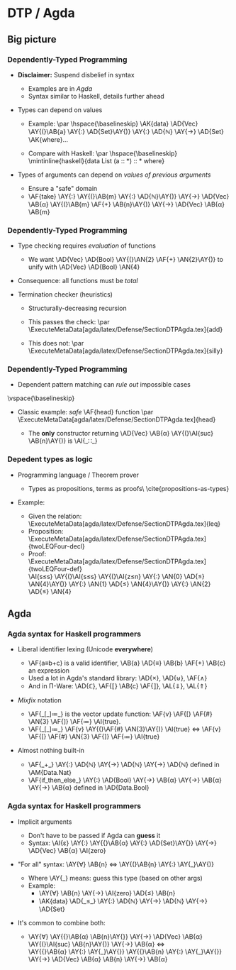 DTP / Agda
==========

Big picture
-----------

### Dependently-Typed Programming ###

  * **Disclaimer:** Suspend disbelief in syntax
      + Examples are in _Agda_
      + Syntax similar to Haskell, details further ahead

  * Types can depend on values
      + Example:
        \par \hspace{\baselineskip}
        \AK{data} \AD{Vec} \AY{(}\AB{a} \AY{:} \AD{Set}\AY{)} \AY{:} \AD{ℕ} \AY{→} \AD{Set} \AK{where}...

      + Compare with Haskell:
        \par \hspace{\baselineskip} \mintinline{haskell}{data List (a :: *) :: * where}

  * Types of arguments can depend on _values of previous arguments_
      * Ensure a "safe" domain
      + \AF{take} \AY{:} \AY{(}\AB{m} \AY{:} \AD{ℕ}\AY{)} \AY{→}
        \AD{Vec} \AB{α} \AY{(}\AB{m} \AF{+} \AB{n}\AY{)} \AY{→} \AD{Vec} \AB{α} \AB{m}

### Dependently-Typed Programming ###

  * Type checking requires _evaluation_ of functions
      + We want \AD{Vec} \AD{Bool} \AY{(}\AN{2} \AF{+} \AN{2}\AY{)} to unify with
        \AD{Vec} \AD{Bool} \AN{4}

  * Consequence: all functions must be _total_

  * Termination checker (heuristics)
      + Structurally-decreasing recursion

      + This passes the check:
        \par \ExecuteMetaData[agda/latex/Defense/SectionDTPAgda.tex]{add}

      + This does not:
        \par \ExecuteMetaData[agda/latex/Defense/SectionDTPAgda.tex]{silly}

### Dependently-Typed Programming ###

  * Dependent pattern matching can _rule out_ impossible cases

  \vspace{\baselineskip}

  * Classic example: _safe_ \AF{head} function
    \par \ExecuteMetaData[agda/latex/Defense/SectionDTPAgda.tex]{head}

      + The **only** constructor returning \AD{Vec} \AB{α} \AY{(}\AI{suc} \AB{n}\AY{)}
        is \AI{\_∷\_}

### Depedent types as logic ###

  * Programming language / Theorem prover
      + Types as propositions, terms as proofs\ \cite{propositions-as-types}

  * Example:
      + Given the relation: \
        \ExecuteMetaData[agda/latex/Defense/SectionDTPAgda.tex]{leq}
      + Proposition: \
        \ExecuteMetaData[agda/latex/Defense/SectionDTPAgda.tex]{twoLEQFour-decl}
      + Proof: \
        \ExecuteMetaData[agda/latex/Defense/SectionDTPAgda.tex]{twoLEQFour-def} \
        \AI{s≤s} \AY{(}\AI{s≤s} \AY{(}\AI{z≤n} \AY{:} \AN{0} \AD{≤} \AN{4}\AY{)}
        \AY{:} \AN{1} \AD{≤} \AN{4}\AY{)} \AY{:} \AN{2} \AD{≤} \AN{4}


Agda
----

### Agda syntax for Haskell programmers ###

  * Liberal identifier lexing (Unicode **everywhere**)
      + \AF{a≡b+c} is a valid identifier, \AB{a} \AD{≡} \AB{b} \AF{+} \AB{c} an expression
      + Used a lot in Agda's standard library: \AD{×}, \AD{⊎}, \AF{∧}
      + And in Π-Ware: \AD{ℂ}, \AF{⟦} \AB{c} \AF{⟧}, \AL{⇓}, \AL{⇑}

  * _Mixfix_ notation
      + \AF{\_[\_]≔\_} is the vector update function:
        \AF{v} \AF{[} \AF{\#} \AN{3} \AF{]} \AF{≔} \AI{true}.
      * \AF{\_[\_]≔\_} \AF{v} \AY{(}\AF{\#} \AN{3}\AY{)} \AI{true} $\Longleftrightarrow$
        \AF{v} \AF{[} \AF{\#} \AN{3} \AF{]} \AF{≔} \AI{true}

  * Almost nothing built-in
      + \AF{\_+\_} \AY{:} \AD{ℕ} \AY{→} \AD{ℕ} \AY{→} \AD{ℕ} defined in \AM{Data.Nat}
      + \AF{if\_then\_else\_} \AY{:} \AD{Bool} \AY{→} \AB{α} \AY{→} \AB{α} \AY{→} \AB{α}
        defined in \AD{Data.Bool}

### Agda syntax for Haskell programmers ###

  * Implicit arguments
      + Don't have to be passed if Agda can **guess** it
      + Syntax: \AI{ε} \AY{:} \AY{\{}\AB{α} \AY{:} \AD{Set}\AY{\}} \AY{→} \AD{Vec} \AB{α} \AI{zero}

  * "For all" syntax: \AY{∀} \AB{n} $\Longleftrightarrow$ \AY{(}\AB{n} \AY{:} \AY{\_}\AY{)}
      + Where \AY{\_} means: guess this type (based on other args)
      + Example:
          - \AY{∀} \AB{n} \AY{→} \AI{zero} \AD{≤} \AB{n}
          - \AK{data} \AD{\_≤\_} \AY{:} \AD{ℕ} \AY{→} \AD{ℕ} \AY{→} \AD{Set}

  * It's common to combine both:
      + \AY{∀} \AY{\{}\AB{α} \AB{n}\AY{\}} \AY{→} \AD{Vec} \AB{α} \AY{(}\AI{suc} \AB{n}\AY{)}
        \AY{→} \AB{α} $\Longleftrightarrow$ \
        \AY{\{}\AB{α} \AY{:} \AY{\_}\AY{\}}
        \AY{\{}\AB{n} \AY{:} \AY{\_}\AY{\}} \AY{→} \AD{Vec} \AB{α} \AB{n} \AY{→} \AB{α}
